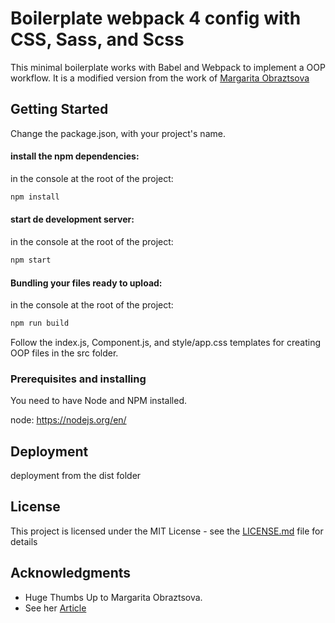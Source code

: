 # Boilerplate webpack 4 config with CSS, Sass, and Scss

This minimal boilerplate works with Babel and Webpack to implement a OOP workflow.
It is a modified version from the work of [Margarita Obraztsova](https://github.com/marharyta/webpack-boilerplate)

## Getting Started

Change the package.json, with your project's name.

#### install the npm dependencies:

in the console at the root of the project:
```javascript
npm install
```

#### start de development server:

in the console at the root of the project:
```javascript
npm start
```

#### Bundling your files ready to upload:

in the console at the root of the project:
```javascript
npm run build
```
Follow the index.js, Component.js, and style/app.css templates for creating OOP files in the src folder.

### Prerequisites and installing

You need to have Node and NPM installed.

node: 
https://nodejs.org/en/

## Deployment

deployment from the dist folder

## License

This project is licensed under the MIT License - see the [LICENSE.md](LICENSE.md) file for details

## Acknowledgments

* Huge Thumbs Up to Margarita Obraztsova.
* See her [Article](https://hackernoon.com/a-tale-of-webpack-4-and-how-to-finally-configure-it-in-the-right-way-4e94c8e7e5c1)
